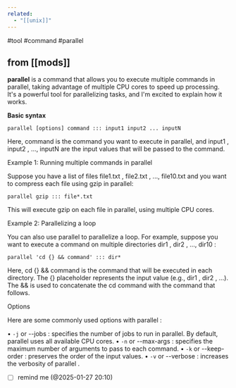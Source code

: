 ```yaml
---
related:
  - "[[unix]]"
---
```

#tool #command #parallel

## from [[mods]]

 **parallel**  is a command that allows you to execute multiple commands in
  parallel, taking advantage of multiple CPU cores to speed up processing. It's a
  powerful tool for parallelizing tasks, and I'm excited to explain how it works.

  **Basic syntax**

    parallel [options] command ::: input1 input2 ... inputN

  Here,  command  is the command you want to execute in parallel, and  input1 ,
  input2 , ...,  inputN  are the input values that will be passed to the command.

  Example 1: Running multiple commands in parallel

  Suppose you have a list of files  file1.txt ,  file2.txt , ...,  file10.txt  and
  you want to compress each file using  gzip  in parallel:

	parallel gzip ::: file*.txt

  This will execute  gzip  on each file in parallel, using multiple CPU cores.

  Example 2: Parallelizing a loop

  You can also use  parallel  to parallelize a loop. For example, suppose you want
  to execute a command on multiple directories  dir1 ,  dir2 , ...,  dir10 :

    parallel 'cd {} && command' ::: dir*

  Here,  cd {} && command  is the command that will be executed in each directory.
  The  {}  placeholder represents the input value (e.g.,  dir1 ,  dir2 , ...). The
  &&  is used to concatenate the  cd  command with the  command  that follows.

  Options

  Here are some commonly used options with  parallel :

  •  `-j`  or  --jobs : specifies the number of jobs to run in parallel. By default,
  parallel  uses all available CPU cores.
  •  `-n`  or  --max-args : specifies the maximum number of arguments to pass to
  each command.
  •  `-k`  or  --keep-order : preserves the order of the input values.
  •  `-v`  or  --verbose : increases the verbosity of  parallel .

- [ ] remind me (@2025-01-27 20:10)